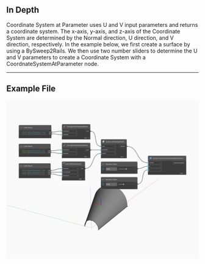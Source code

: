 ## In Depth
Coordinate System at Parameter uses U and V input parameters and returns a coordinate system. The x-axis, y-axis, and z-axis of the Coordinate System are determined by the Normal direction, U direction, and V direction, respectively. In the example below, we first create a surface by using a BySweep2Rails. We then use two number sliders to determine the U and V parameters to create a Coordinate System with a CoordnateSystemAtParameter node.
___
## Example File

![CoordinateSystemAtParameter](./Autodesk.DesignScript.Geometry.Surface.CoordinateSystemAtParameter_img.jpg)

